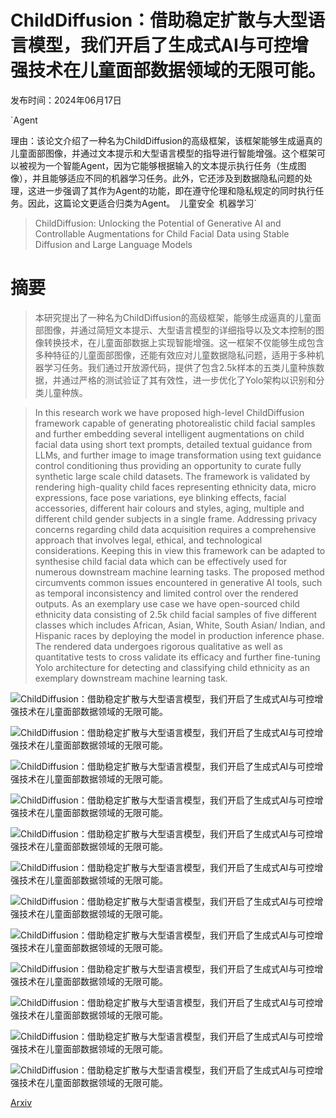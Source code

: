 # ChildDiffusion：借助稳定扩散与大型语言模型，我们开启了生成式AI与可控增强技术在儿童面部数据领域的无限可能。

发布时间：2024年06月17日

`Agent

理由：该论文介绍了一种名为ChildDiffusion的高级框架，该框架能够生成逼真的儿童面部图像，并通过文本提示和大型语言模型的指导进行智能增强。这个框架可以被视为一个智能Agent，因为它能够根据输入的文本提示执行任务（生成图像），并且能够适应不同的机器学习任务。此外，它还涉及到数据隐私问题的处理，这进一步强调了其作为Agent的功能，即在遵守伦理和隐私规定的同时执行任务。因此，这篇论文更适合归类为Agent。` `儿童安全` `机器学习`

> ChildDiffusion: Unlocking the Potential of Generative AI and Controllable Augmentations for Child Facial Data using Stable Diffusion and Large Language Models

# 摘要

> 本研究提出了一种名为ChildDiffusion的高级框架，能够生成逼真的儿童面部图像，并通过简短文本提示、大型语言模型的详细指导以及文本控制的图像转换技术，在儿童面部数据上实现智能增强。这一框架不仅能够生成包含多种特征的儿童面部图像，还能有效应对儿童数据隐私问题，适用于多种机器学习任务。我们通过开放源代码，提供了包含2.5k样本的五类儿童种族数据，并通过严格的测试验证了其有效性，进一步优化了Yolo架构以识别和分类儿童种族。

> In this research work we have proposed high-level ChildDiffusion framework capable of generating photorealistic child facial samples and further embedding several intelligent augmentations on child facial data using short text prompts, detailed textual guidance from LLMs, and further image to image transformation using text guidance control conditioning thus providing an opportunity to curate fully synthetic large scale child datasets. The framework is validated by rendering high-quality child faces representing ethnicity data, micro expressions, face pose variations, eye blinking effects, facial accessories, different hair colours and styles, aging, multiple and different child gender subjects in a single frame. Addressing privacy concerns regarding child data acquisition requires a comprehensive approach that involves legal, ethical, and technological considerations. Keeping this in view this framework can be adapted to synthesise child facial data which can be effectively used for numerous downstream machine learning tasks. The proposed method circumvents common issues encountered in generative AI tools, such as temporal inconsistency and limited control over the rendered outputs. As an exemplary use case we have open-sourced child ethnicity data consisting of 2.5k child facial samples of five different classes which includes African, Asian, White, South Asian/ Indian, and Hispanic races by deploying the model in production inference phase. The rendered data undergoes rigorous qualitative as well as quantitative tests to cross validate its efficacy and further fine-tuning Yolo architecture for detecting and classifying child ethnicity as an exemplary downstream machine learning task.

![ChildDiffusion：借助稳定扩散与大型语言模型，我们开启了生成式AI与可控增强技术在儿童面部数据领域的无限可能。](../../../paper_images/2406.11592/fig1.jpg)

![ChildDiffusion：借助稳定扩散与大型语言模型，我们开启了生成式AI与可控增强技术在儿童面部数据领域的无限可能。](../../../paper_images/2406.11592/fig2-1.jpg)

![ChildDiffusion：借助稳定扩散与大型语言模型，我们开启了生成式AI与可控增强技术在儿童面部数据领域的无限可能。](../../../paper_images/2406.11592/fig2-2.jpg)

![ChildDiffusion：借助稳定扩散与大型语言模型，我们开启了生成式AI与可控增强技术在儿童面部数据领域的无限可能。](../../../paper_images/2406.11592/fig3.jpg)

![ChildDiffusion：借助稳定扩散与大型语言模型，我们开启了生成式AI与可控增强技术在儿童面部数据领域的无限可能。](../../../paper_images/2406.11592/fig4.jpg)

![ChildDiffusion：借助稳定扩散与大型语言模型，我们开启了生成式AI与可控增强技术在儿童面部数据领域的无限可能。](../../../paper_images/2406.11592/Figure5-1.png)

![ChildDiffusion：借助稳定扩散与大型语言模型，我们开启了生成式AI与可控增强技术在儿童面部数据领域的无限可能。](../../../paper_images/2406.11592/fig6.jpg)

![ChildDiffusion：借助稳定扩散与大型语言模型，我们开启了生成式AI与可控增强技术在儿童面部数据领域的无限可能。](../../../paper_images/2406.11592/fig7.jpg)

![ChildDiffusion：借助稳定扩散与大型语言模型，我们开启了生成式AI与可控增强技术在儿童面部数据领域的无限可能。](../../../paper_images/2406.11592/fig8_new.jpg)

![ChildDiffusion：借助稳定扩散与大型语言模型，我们开启了生成式AI与可控增强技术在儿童面部数据领域的无限可能。](../../../paper_images/2406.11592/fig9.jpg)

![ChildDiffusion：借助稳定扩散与大型语言模型，我们开启了生成式AI与可控增强技术在儿童面部数据领域的无限可能。](../../../paper_images/2406.11592/fig10-1.jpg)

![ChildDiffusion：借助稳定扩散与大型语言模型，我们开启了生成式AI与可控增强技术在儿童面部数据领域的无限可能。](../../../paper_images/2406.11592/fig10-2.jpg)

[Arxiv](https://arxiv.org/abs/2406.11592)